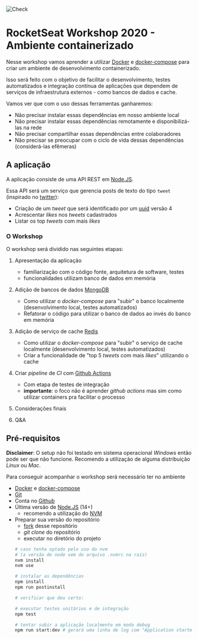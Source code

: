 ![Check](https://github.com/rodrigobotti/rs-ws-2020-env/workflows/Check/badge.svg)

# RocketSeat Workshop 2020 - Ambiente containerizado

Nesse workshop vamos aprender a utilizar [Docker](https://www.docker.com/) e [docker-compose](https://docs.docker.com/compose/)
para criar um ambiente de desenvolvimento containerizado.

Isso será feito com o objetivo de facilitar o desenvolvimento, testes automatizados e integração contínua de aplicações
que dependem de serviços de infraestrutura externos - como bancos de dados e cache.

Vamos ver que com o uso dessas ferramentas ganharemos:
- Não precisar instalar essas dependências em nosso ambiente local
- Não precisar instalar essas dependências remotamente e disponibilizá-las na rede
- Não precisar compartilhar essas dependências entre colaboradores
- Não precisar se preocupar com o ciclo de vida dessas dependências (considerá-las efêmeras)

## A aplicação

A aplicação consiste de uma API REST em [Node.JS](https://nodejs.org/en/).

Essa API será um serviço que gerencia posts de texto do tipo `tweet` (inspirado no [twitter](https://twitter.com/)):
- Criação de um _tweet_ que será identificado por um [uuid](https://en.wikipedia.org/wiki/Universally_unique_identifier) versão 4
- Acrescentar _likes_ nos _tweets_ cadastrados
- Listar os top _tweets_ com mais _likes_

### O Workshop

O workshop será dividido nas seguintes etapas:

1. Apresentação da aplicação
    - familiarização com o código fonte, arquitetura de software, testes
    - funcionalidades utilizam banco de dados em memória

2. Adição de bancos de dados [MongoDB](https://www.mongodb.com/)
    - Como utilizar o _docker-compose_ para "subir" o banco localmente (desenvolvimento local, testes automatizados)
    - Refatorar o código para utilizar o banco de dados ao invés do banco em memória

3. Adição de serviço de cache [Redis](https://redis.io/)
    - Como utilizar o _docker-compose_ para "subir" o serviço de cache localmente (desenvolvimento local, testes automatizados)
    - Criar a funcionalidade de "top 5 _tweets_ com mais _likes_" utilizando o cache

4. Criar _pipeline_ de _CI_ com [Github Actions](https://github.com/features/actions)
    - Com etapa de testes de integração
    - **importante**: o foco não é aprender _github actions_ mas sim como utilizar containers pra facilitar o processo

5. Considerações finais

6. Q&A

## Pré-requisitos

**Disclaimer**: O setup não foi testado em sistema operacional _Windows_ então pode ser que não funcione.
Recomendo a utilização de alguma distribuição _Linux_ ou _Mac_.

Para conseguir acompanhar o workshop será necessário ter no ambiente
- [Docker](https://www.docker.com/) e [docker-compose](https://docs.docker.com/compose/)
- [Git](https://git-scm.com/)
- Conta no [Github](https://github.com/)
- Última versão de [Node.JS](https://nodejs.org/en/) (14+)
  - recomendo a utilização do [NVM](https://github.com/nvm-sh/nvm)
- Preparar sua versão do repositório
  - [fork](https://github.com/rodrigobotti/rs-ws-2020-env/fork) desse repositório
  - _git clone_ do repositório
  - executar no diretório do projeto
  ```sh
  # caso tenha optado pelo uso do nvm
  # (a versão de node vem do arquivo .nvmrc na raíz)
  nvm install
  nvm use

  # instalar as dependências
  npm install
  npm run postinstall

  # verificar que deu certo:
  
  # executar testes unitários e de integração
  npm test

  # tentar subir a aplicação localmente em modo debug
  npm run start:dev # gerará uma linha de log com "Application started successfully in port 3000"
  ```
